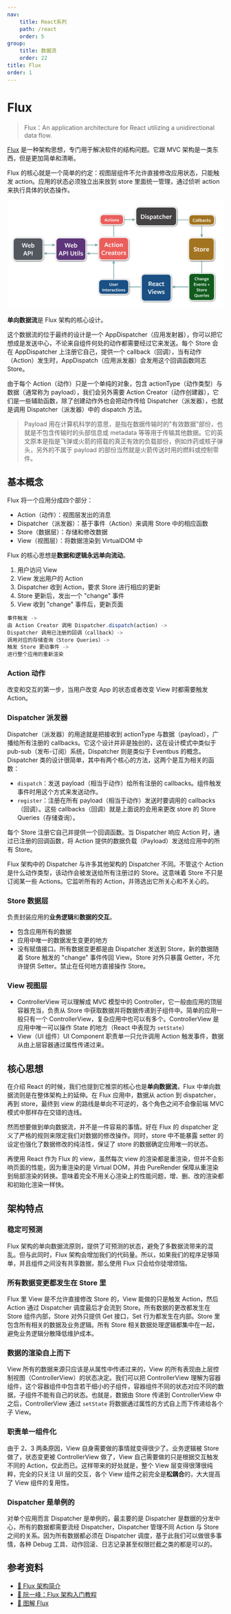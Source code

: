 ```yaml
---
nav:
    title: React系列
    path: /react
    order: 5
group:
    title: 数据流
    order: 22
title: Flux
order: 1
---
```


# Flux

> Flux：An application architecture for React utilizing a unidirectional data flow.

[Flux](https://facebook.github.io/flux/) 是一种架构思想，专门用于解决软件的结构问题。它跟 MVC 架构是一类东西，但是更加简单和清晰。

Flux 的核心就是一个简单的约定：视图层组件不允许直接修改应用状态，只能触发 action。应用的状态必须独立出来放到 store 里面统一管理，通过侦听 action 来执行具体的状态操作。

![img](./assets/flux-diagram.56b64b70.png)

**单向数据流**是 Flux 架构的核心设计。

这个数据流的位于最终的设计是一个 AppDispatcher（应用发射器），你可以把它想成是发送中心，不论来自组件何处的动作都需要经过它来发送。每个 Store 会在 AppDispatcher 上注册它自己，提供一个 callback（回调），当有动作（Action）发生时，AppDispatch（应用派发器）会发用这个回调函数同志 Store。

由于每个 Action（动作）只是一个单纯的对象，包含 actionType（动作类型）与数据（通常称为 payload），我们会另外需要 Action Creator（动作创建器），它们是一些辅助函数，除了创建动作外也会把动作传给 Dispatcher（派发器），也就是调用 Dispatcher（派发器）中的 dispatch 方法。

> Payload 用在计算机科学的意思，是指在数据传输时的"有效数据"部份，也就是不包含传输时的头部信息或 metadata 等等用于传输其他数据。它的英文原本是指是飞弹或火箭的搭载的真正有效的负载部份，例如炸药或核子弹头，另外的不属于 payload 的部份当然就是火箭传送时用的燃料或控制零件。

## 基本概念

Flux 将一个应用分成四个部分：

- Action（动作）：视图层发出的消息
- Dispatcher（派发器）：基于事件（Action）来调用 Store 中的相应函数
- Store（数据层）：存储和修改数据
- View（视图层）：将数据渲染到 VirtualDOM 中

Flux 的核心思想是**数据和逻辑永远单向流动**。

1. 用户访问 View
2. View 发出用户的 Action
3. Dispatcher 收到 Action，要求 Store 进行相应的更新
4. Store 更新后，发出一个 "change" 事件
5. View 收到 "change" 事件后，更新页面

```js
事件触发 ->
由 Action Creator 调用 Dispatcher.dispatch(action) ->
Dispatcher 调用已注册的回调（callback）->
调用对应的存储查询（Store Queries）->
触发 Store 更动事件 ->
进行整个应用的重新渲染
```

### Action 动作

改变和交互的第一步，当用户改变 App 的状态或者改变 View 时都需要触发 Action。

### Dispatcher 派发器

Dispatcher（派发器）的用途就是把接收到 actionType 与数据（payload），广播给所有注册的 callbacks。它这个设计并非是独创的，这在设计模式中类似于 pub-sub（发布-订阅）系统，Dispatcher 则是类似于 Eventbus 的概念。Dispatcher 类的设计很简单，其中有两个核心的方法，这两个是互为相关的函数：

- `dispatch`：发送 payload（相当于动作）给所有注册的 callbacks。组件触发事件时用这个方式来发送动作。
- `register`：注册在所有 payload（相当于动作）发送时要调用的 callbacks（回调）。这些 callbacks（回调）就是上面说的会用来更改 store 的 Store Queries（存储查询）。

每个 Store 注册它自己并提供一个回调函数。当 Dispatcher 响应 Action 时，通过已注册的回调函数，将 Action 提供的数据负载（Payload）发送给应用中的所有 Store。

Flux 架构中的 Dispatcher 与许多其他架构的 Dispatcher 不同。不管这个 Action 是什么动作类型，该动作会被发送给所有注册过的 Store。这意味着 Store 不只是订阅某一些 Actions。它监听所有的 Action，并筛选出它所关心和不关心的。

### Store 数据层

负责封装应用的**业务逻辑**和**数据的交互**。

- 包含应用所有的数据
- 应用中唯一的数据发生变更的地方
- 没有赋值接口。所有数据变更都是由 Dispatcher 发送到 Store，新的数据随着 Store 触发的 "change" 事件传回 View。Store 对外只暴露 Getter，不允许提供 Setter。禁止在任何地方直接操作 Store。

### View 视图层

- ControllerView 可以理解成 MVC 模型中的 Controller，它一般由应用的顶层容器充当，负责从 Store 中获取数据并将数据传递到子组件中。简单的应用一般只有一个 ControllerView，复杂应用中也可以有多个。ControllerView 是应用中唯一可以操作 State 的地方（React 中表现为 `setState`）
- View（UI 组件）UI Component 职责单一只允许调用 Action 触发事件，数据从由上层容器通过属性传递过来。

## 核心思想

在介绍 React 的时候，我们也提到它推崇的核心也是**单向数据流**，Flux 中单向数据流则是在整体架构上的延伸。在 Flux 应用中，数据从 action 到 dispatcher，再到 store，最终到 view 的路线是单向不可逆的，各个角色之间不会像前端 MVC 模式中那样存在交错的连线。

然而想要做到单向数据流，并不是一件容易的事情。好在 Flux 的 dispatcher 定义了严格的规则来限定我们对数据的修改操作。同时，store 中不能暴露 setter 的设定也强化了数据修改的纯洁性，保证了 store 的数据确定应用唯一的状态。

再使用 React 作为 Flux 的 view，虽然每次 view 的渲染都是重渲染，但并不会影响页面的性能，因为重渲染的是 Virtual DOM，并由 PureRender 保障从重渲染到局部渲染的转换。意味着完全不用关心渲染上的性能问题，增、删、改的渲染都和初始化渲染一样快。

## 架构特点

### 稳定可预测

Flux 架构的单向数据流原则，提供了可预测的状态，避免了多数据流带来的混乱。但与此同时，Flux 架构会增加我们的代码量。所以，如果我们的程序足够简单，并且组件之间没有共享数据，那么使用 Flux 只会给你徒增烦恼。

### 所有数据变更都发生在 Store 里

Flux 里 View 是不允许直接修改 Store 的，View 能做的只是触发 Action，然后 Action 通过 Dispatcher 调度最后才会流到 Store。所有数据的更改都发生在 Store 组件内部，Store 对外只提供 Get 接口，Set 行为都发生在内部。Store 里包含所有相关的数据及业务逻辑。所有 Store 相关数据处理逻辑都集中在一起，避免业务逻辑分散降低维护成本。

### 数据的渲染自上而下

View 所有的数据来源只应该是从属性中传递过来的，View 的所有表现由上层控制视图（ControllerView）的状态决定。我们可以把 ControllerView 理解为容器组件，这个容器组件中包含若干细小的子组件，容器组件不同的状态对应不同的数据，子组件不能有自己的状态。也就是，数据由 Store 传递到 ControllerView 中之后，ControllerView 通过 `setState` 将数据通过属性的方式自上而下传递给各个子 View。

### 职责单一组件化

由于 2、3 两条原因，View 自身需要做的事情就变得很少了。业务逻辑被 Store 做了，状态变更被 ControllerView 做了，View 自己需要做的只是根据交互触发不同的 Action，仅此而已。这样带来的好处就是，整个 View 层变得很薄很纯粹，完全的只关注 UI 层的交互，各个 View 组件之前完全是**松耦合**的，大大提高了 View 组件的复用性。

### Dispatcher 是单例的

对单个应用而言 Dispatcher 是单例的，最主要的是 Dispatcher 是数据的分发中心，所有的数据都需要流经 Dispatcher，Dispatcher 管理不同 Action 与 Store 之间的关系。因为所有数据都必须在 Dispatcher 调度，基于此我们可以做很多事情，各种 Debug 工具、动作回滚、日志记录甚至权限拦截之类的都是可以的。

## 参考资料

- [📝 Flux 架构简介](https://www.jdon.com/idea/flux.html)
- [📝 阮一峰：Flux 架构入门教程](http://www.ruanyifeng.com/blog/2016/01/flux.html)
- [📝 图解 Flux](https://zhuanlan.zhihu.com/p/20263396)
